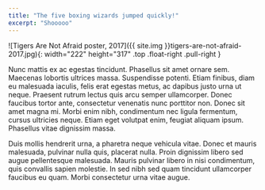 ```yaml
---
title: "The five boxing wizards jumped quickly!"
excerpt: "Shooooo"
---
```


![Tigers Are Not Afraid poster, 2017]({{ site.img }}tigers-are-not-afraid-2017.jpg){: width="222" height="317" .top .float-right .pull-right }

Nunc mattis ex ac egestas tincidunt. Phasellus sit amet ornare sem. Maecenas lobortis ultrices massa. Suspendisse potenti. Etiam finibus, diam eu malesuada iaculis, felis erat egestas metus, ac dapibus justo urna ut neque. Praesent rutrum lectus quis arcu semper ullamcorper. Donec faucibus tortor ante, consectetur venenatis nunc porttitor non. Donec sit amet magna mi. Morbi enim nibh, condimentum nec ligula fermentum, cursus ultricies neque. Etiam eget volutpat enim, feugiat aliquam ipsum. Phasellus vitae dignissim massa.

Duis mollis hendrerit urna, a pharetra neque vehicula vitae. Donec et mauris malesuada, pulvinar nulla quis, placerat nulla. Proin dignissim libero sed augue pellentesque malesuada. Mauris pulvinar libero in nisi condimentum, quis convallis sapien molestie. In sed nibh sed quam tincidunt ullamcorper faucibus eu quam. Morbi consectetur urna vitae augue.
